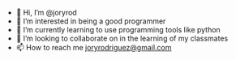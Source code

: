 - 👋 Hi, I’m @joryrod
- 👀 I’m interested in being a good programmer
- 🌱 I’m currently learning to use programming tools like python
- 💞️ I’m looking to collaborate on in the learning of my classmates
- 📫 How to reach me joryrodriguez@gmail.com

<!---
joryrod/joryrod is a ✨ special ✨ repository because its `README.md` (this file) appears on your GitHub profile.
You can click the Preview link to take a look at your changes.
--->
